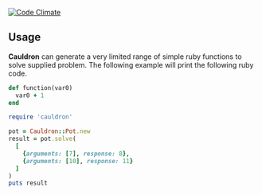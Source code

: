 [![Code Climate](https://codeclimate.com/github/theinbetweens/cauldron/badges/gpa.svg)](https://codeclimate.com/github/theinbetweens/cauldron)

## Usage

**Cauldron** can generate a very limited range of simple ruby functions to solve supplied problem. The following example will print the following ruby code.

```ruby
def function(var0)
  var0 + 1
end
```

```ruby
require 'cauldron'

pot = Cauldron::Pot.new
result = pot.solve(
  [
    {arguments: [7], response: 8},
    {arguments: [10], response: 11}
  ]
)
puts result
```